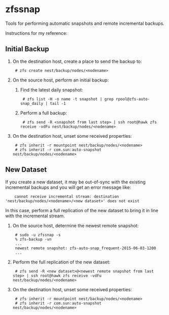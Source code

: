# zfssnap
Tools for performing automatic snapshots and remote incremental backups.

Instructions for my reference:

## Initial Backup
1. On the destination host, create a place to send the backup to:

        # zfs create nest/backup/nodes/<nodename>
    
1. On the source host, perform an initial backup:

    1. Find the latest daily snapshot:
    
            # zfs list -H -o name -t snapshot | grep rpool@zfs-auto-snap_daily | tail -1
    
    1. Perform a full backup:
    
            # zfs send -R <snapshot from last step> | ssh root@hawk zfs receive -vdFu nest/backup/nodes/<nodename>

1. On the destination host, unset some received properties:

        # zfs inherit -r mountpoint nest/backup/nodes/<nodename>
        # zfs inherit -r com.sun:auto-snapshot nest/backup/nodes/<nodename>

## New Dataset
If you create a new dataset, it may be out-of-sync with the existing incremental backups and you will get an error message like:

        cannot receive incremental stream: destination 'nest/backup/nodes/<nodename>/<new dataset>' does not exist

In this case, perform a full replication of the new dataset to bring it in line with the incremental stream.

1. On the source host, determine the newest remote snapshot:

        # sudo -u zfssnap -s
        % zfs-backup -vn
        ...
        newest remote snapshot: zfs-auto-snap_frequent-2015-06-03-1200
        ...

1. Perform the full replication of the new dataset:

        # zfs send -R <new dataset>@<newest remote snapshot from last step> | ssh root@hawk zfs receive -vdFu nest/backup/nodes/<nodename>

1. On the destination host, unset some received properties:

        # zfs inherit -r mountpoint nest/backup/nodes/<nodename>
        # zfs inherit -r com.sun:auto-snapshot nest/backup/nodes/<nodename>
